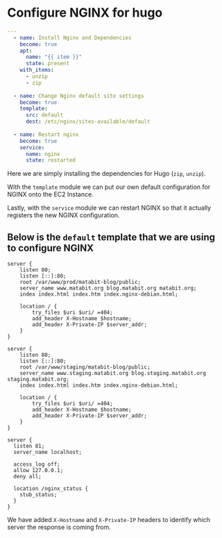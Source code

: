 # Configure NGINX for hugo

```YAML
---
  - name: Install Nginx and Dependencies
    become: true
    apt:
      name: "{{ item }}"
      state: present
    with_items:
      - unzip
      - zip
      
  - name: Change Nginx default site settings
    become: true
    template:
      src: default
      dest: /etc/nginx/sites-available/default
  
  - name: Restart nginx
    become: true
    service: 
      name: nginx 
      state: restarted
```

Here we are simply installing the dependencies for Hugo (`zip`, `unzip`).

With the `template` module we can put our own default configuration for NGINX onto the EC2 Instance.

Lastly, with the `service` module we can restart NGINX so that it actually registers the new NGINX configuration.

## Below is the `default` template that we are using to configure NGINX

```NGINX
server {
	listen 80;
	listen [::]:80;
	root /var/www/prod/matabit-blog/public;
	server_name www.matabit.org blog.matabit.org matabit.org;
	index index.html index.htm index.nginx-debian.html;

	location / {
		try_files $uri $uri/ =404;
		add_header X-Hostname $hostname;
		add_header X-Private-IP $server_addr;
	}
}

server {
	listen 80;
	listen [::]:80;
	root /var/www/staging/matabit-blog/public;
	server_name www.staging.matabit.org blog.staging.matabit.org staging.matabit.org;
	index index.html index.htm index.nginx-debian.html;

	location / {
		try_files $uri $uri/ =404;
		add_header X-Hostname $hostname;
		add_header X-Private-IP $server_addr;
	}
}

server {
  listen 81;
  server_name localhost;

  access_log off;
  allow 127.0.0.1;
  deny all;

  location /nginx_status {
    stub_status;
  }
}
```

We have added `X-Hostname` and `X-Private-IP` headers to identify which server the response is coming from.
